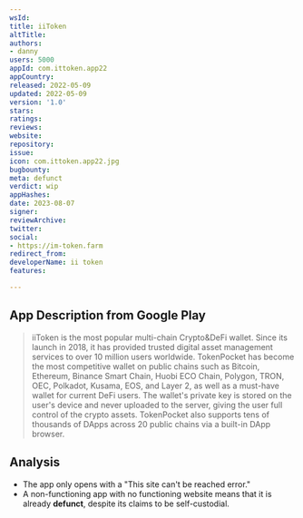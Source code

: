 ```yaml
---
wsId: 
title: iiToken
altTitle: 
authors:
- danny
users: 5000
appId: com.ittoken.app22
appCountry: 
released: 2022-05-09
updated: 2022-05-09
version: '1.0'
stars: 
ratings: 
reviews: 
website: 
repository: 
issue: 
icon: com.ittoken.app22.jpg
bugbounty: 
meta: defunct
verdict: wip
appHashes: 
date: 2023-08-07
signer: 
reviewArchive: 
twitter: 
social:
- https://im-token.farm
redirect_from: 
developerName: ii token
features: 

---
```


## App Description from Google Play

> iiToken is the most popular multi-chain Crypto&DeFi wallet. Since its launch in 2018, it has provided trusted digital asset management services to over 10 million users worldwide. TokenPocket has become the most competitive wallet on public chains such as Bitcoin, Ethereum, Binance Smart Chain, Huobi ECO Chain, Polygon, TRON, OEC, Polkadot, Kusama, EOS, and Layer 2, as well as a must-have wallet for current DeFi users. The wallet's private key is stored on the user's device and never uploaded to the server, giving the user full control of the crypto assets. TokenPocket also supports tens of thousands of DApps across 20 public chains via a built-in DApp browser.

## Analysis 

- The app only opens with a "This site can't be reached error." 
- A non-functioning app with no functioning website means that it is already **defunct**, despite its claims to be self-custodial.
